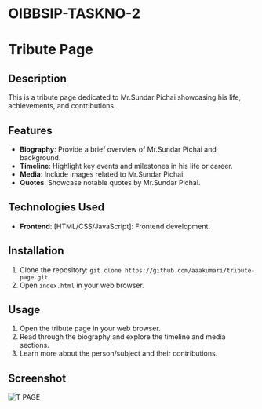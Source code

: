 # OIBBSIP-TASKNO-2

# Tribute Page

## Description
This is a tribute page dedicated to  Mr.Sundar Pichai showcasing his life, achievements, and contributions.

## Features
- **Biography**: Provide a brief overview of  Mr.Sundar Pichai and background.
- **Timeline**: Highlight key events and milestones in his life or career.
- **Media**: Include images related to Mr.Sundar Pichai.
- **Quotes**: Showcase notable quotes by  Mr.Sundar Pichai.
  

## Technologies Used
- **Frontend**: [HTML/CSS/JavaScript]: Frontend development.

## Installation
1. Clone the repository: `git clone https://github.com/aaakumari/tribute-page.git`
2. Open `index.html` in your web browser.

## Usage
1. Open the tribute page in your web browser.
2. Read through the biography and explore the timeline and media sections.
3. Learn more about the person/subject and their contributions.
   
## Screenshot
![T PAGE](https://github.com/aaakumari/OIBBSIP-TASKNO-2/assets/170171540/5a784873-932e-4fdf-b37f-3867b1076b25)

